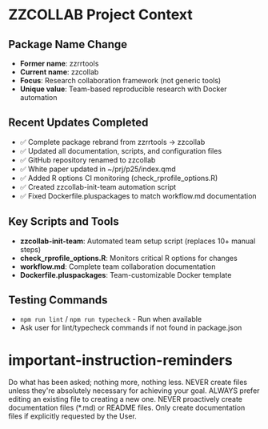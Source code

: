 # ZZCOLLAB Project Context

## Package Name Change
- **Former name**: zzrrtools  
- **Current name**: zzcollab
- **Focus**: Research collaboration framework (not generic tools)
- **Unique value**: Team-based reproducible research with Docker automation

## Recent Updates Completed
- ✅ Complete package rebrand from zzrrtools → zzcollab
- ✅ Updated all documentation, scripts, and configuration files
- ✅ GitHub repository renamed to zzcollab
- ✅ White paper updated in ~/prj/p25/index.qmd
- ✅ Added R options CI monitoring (check_rprofile_options.R)
- ✅ Created zzcollab-init-team automation script
- ✅ Fixed Dockerfile.pluspackages to match workflow.md documentation

## Key Scripts and Tools
- **zzcollab-init-team**: Automated team setup script (replaces 10+ manual steps)
- **check_rprofile_options.R**: Monitors critical R options for changes
- **workflow.md**: Complete team collaboration documentation
- **Dockerfile.pluspackages**: Team-customizable Docker template

## Testing Commands
- `npm run lint` / `npm run typecheck` - Run when available
- Ask user for lint/typecheck commands if not found in package.json

# important-instruction-reminders
Do what has been asked; nothing more, nothing less.
NEVER create files unless they're absolutely necessary for achieving your goal.
ALWAYS prefer editing an existing file to creating a new one.
NEVER proactively create documentation files (*.md) or README files. Only create documentation files if explicitly requested by the User.